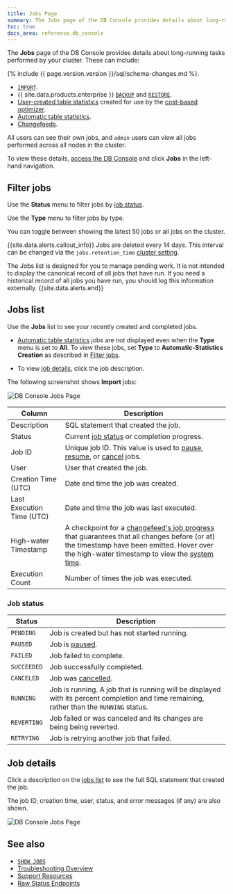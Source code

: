 ```yaml
---
title: Jobs Page
summary: The Jobs page of the DB Console provides details about long-running tasks performed by your cluster.
toc: true
docs_area: reference.db_console
---
```


The **Jobs** page of the DB Console provides details about long-running tasks performed by your cluster. These can include:

{% include {{ page.version.version }}/sql/schema-changes.md %}.
- [`IMPORT`](import.html).
- {{ site.data.products.enterprise }} [`BACKUP`](backup.html) and [`RESTORE`](restore.html).
- [User-created table statistics](create-statistics.html) created for use by the [cost-based optimizer](cost-based-optimizer.html).
- [Automatic table statistics](cost-based-optimizer.html#table-statistics).
- [Changefeeds](change-data-capture-overview.html).

All users can see their own jobs, and `admin` users can view all jobs performed across all nodes in the cluster.

To view these details, [access the DB Console](ui-overview.html#db-console-access) and click **Jobs** in the left-hand navigation.

## Filter jobs

Use the **Status** menu to filter jobs by [job status](#job-status).

Use the **Type** menu to filter jobs by type.

You can toggle between showing the latest 50 jobs or all jobs on the cluster.

{{site.data.alerts.callout_info}}
Jobs are deleted every 14 days. This interval can be changed via the `jobs.retention_time` [cluster setting](cluster-settings.html).

The Jobs list is designed for you to manage pending work. It is not intended to display the canonical record of all jobs that have run. If you need a historical record of all jobs you have run, you should log this information externally.
{{site.data.alerts.end}}

## Jobs list

Use the **Jobs** list to see your recently created and completed jobs.

- [Automatic table statistics](cost-based-optimizer.html#table-statistics) jobs are not displayed even when the **Type** menu is set to **All**. To view these jobs, set **Type** to **Automatic-Statistics Creation** as described in [Filter jobs](#filter-jobs).

- To view [job details](#job-details), click the job description.

The following screenshot shows **Import** jobs:

<img src="{{ 'images/v22.1/ui_jobs_page.png' | relative_url }}" alt="DB Console Jobs Page" style="border:1px solid #eee;max-width:100%" />

Column | Description
----------|------------
Description | SQL statement that created the job.
Status | Current [job status](#job-status) or completion progress.
Job ID | Unique job ID. This value is used to [pause](pause-job.html), [resume](resume-job.html), or [cancel](cancel-job.html) jobs.
User | User that created the job.
Creation Time (UTC) | Date and time the job was created.
Last Execution Time (UTC) | Date and time the job was last executed.
High-water Timestamp  | A checkpoint for a [changefeed's job progress](monitor-and-debug-changefeeds.html#monitor-a-changefeed) that guarantees that all changes before (or at) the timestamp have been emitted. Hover over the high-water timestamp to view the [system time](as-of-system-time.html).
Execution Count | Number of times the job was executed.

### Job status

Status | Description
-------|------------
`PENDING` | Job is created but has not started running.
`PAUSED` | Job is [paused](pause-job.html).
`FAILED` | Job failed to complete.
`SUCCEEDED` | Job successfully completed.
`CANCELED` | Job was [cancelled](cancel-job.html).
`RUNNING`  | Job is running. A job that is running will be displayed with its percent completion and time remaining, rather than the `RUNNING` status.
`REVERTING`| Job failed or was canceled and its changes are being being reverted.
`RETRYING` | Job is retrying another job that failed.

## Job details

Click a description on the [jobs list](#jobs-list) to see the full SQL statement that created the job.

The job ID, creation time, user, status, and error messages (if any) are also shown.

<img src="{{ 'images/v22.1/ui_jobs_page_details.png' | relative_url }}" alt="DB Console Jobs Page" style="border:1px solid #eee;max-width:100%" />

## See also

- [`SHOW JOBS`](show-jobs.html)
- [Troubleshooting Overview](troubleshooting-overview.html)
- [Support Resources](support-resources.html)
- [Raw Status Endpoints](monitoring-and-alerting.html#raw-status-endpoints)
